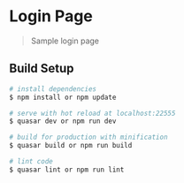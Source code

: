 # Login Page

> Sample login page

## Build Setup

``` bash
# install dependencies
$ npm install or npm update

# serve with hot reload at localhost:22555
$ quasar dev or npm run dev

# build for production with minification
$ quasar build or npm run build

# lint code
$ quasar lint or npm run lint
```
